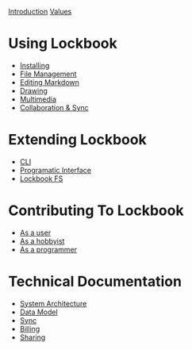 [Introduction](README.md)
[Values]()

# Using Lockbook

- [Installing]()
- [File Management]()
- [Editing Markdown]()
- [Drawing]()
- [Multimedia]()
- [Collaboration & Sync]()

# Extending Lockbook

- [CLI]()
- [Programatic Interface]()
- [Lockbook FS]()

# Contributing To Lockbook

- [As a user]()
- [As a hobbyist]()
- [As a programmer]()

# Technical Documentation

- [System Architecture]()
- [Data Model]()
- [Sync]()
- [Billing]()
- [Sharing]()

